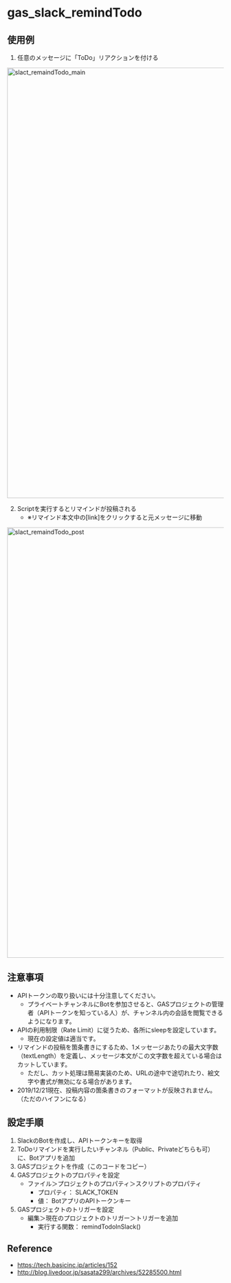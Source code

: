 # gas_slack_remindTodo

## 使用例

1. 任意のメッセージに「ToDo」リアクションを付ける
<img width="1000" alt="slact_remaindTodo_main" src="https://user-images.githubusercontent.com/11507547/71308118-b9607c00-243b-11ea-9e3c-805d74ea22ab.png">

2. Scriptを実行するとリマインドが投稿される
    - ※リマインド本文中の[link]をクリックすると元メッセージに移動
<img width="1000" alt="slact_remaindTodo_post" src="https://user-images.githubusercontent.com/11507547/71308130-d8f7a480-243b-11ea-9387-2586a0f1b519.png">


## 注意事項

- APIトークンの取り扱いには十分注意してください。
    - プライベートチャンネルにBotを参加させると、GASプロジェクトの管理者（APIトークンを知っている人）が、チャンネル内の会話を閲覧できるようになります。
- APIの利用制限（Rate Limit）に従うため、各所にsleepを設定しています。
    - 現在の設定値は適当です。
- リマインドの投稿を箇条書きにするため、1メッセージあたりの最大文字数（textLength）を定義し、メッセージ本文がこの文字数を超えている場合はカットしています。
    - ただし、カット処理は簡易実装のため、URLの途中で途切れたり、絵文字や書式が無効になる場合があります。
- 2019/12/21現在、投稿内容の箇条書きのフォーマットが反映されません。（ただのハイフンになる）


## 設定手順

1. SlackのBotを作成し、APIトークンキーを取得
2. ToDoリマインドを実行したいチャンネル（Public、Privateどちらも可）に、Botアプリを追加
3. GASプロジェクトを作成（このコードをコピー）
4. GASプロジェクトのプロパティを設定
    - ファイル＞プロジェクトのプロパティ＞スクリプトのプロパティ
        - プロパティ：  SLACK_TOKEN
        - 値：         BotアプリのAPIトークンキー
5. GASプロジェクトのトリガーを設定
    - 編集＞現在のプロジェクトのトリガー＞トリガーを追加
         - 実行する関数：               remindTodoInSlack()


## Reference

- https://tech.basicinc.jp/articles/152
- http://blog.livedoor.jp/sasata299/archives/52285500.html
